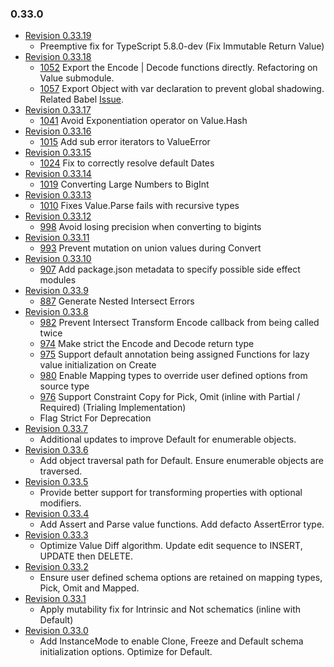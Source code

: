 ### 0.33.0
- [Revision 0.33.19](https://github.com/sinclairzx81/typebox/pull/1061)
  - Preemptive fix for TypeScript 5.8.0-dev (Fix Immutable Return Value)
- [Revision 0.33.18](https://github.com/sinclairzx81/typebox/pull/1060)
  - [1052](https://github.com/sinclairzx81/typebox/pull/1052) Export the Encode | Decode functions directly. Refactoring on Value submodule.
  - [1057](https://github.com/sinclairzx81/typebox/pull/1057) Export Object with var declaration to prevent global shadowing. Related Babel [Issue](https://github.com/babel/babel/issues/16943).
- [Revision 0.33.17](https://github.com/sinclairzx81/typebox/pull/1042)
  - [1041](https://github.com/sinclairzx81/typebox/issues/1041) Avoid Exponentiation operator on Value.Hash
- [Revision 0.33.16](https://github.com/sinclairzx81/typebox/pull/1015)
  - [1015](https://github.com/sinclairzx81/typebox/issues/1015) Add sub error iterators to ValueError
- [Revision 0.33.15](https://github.com/sinclairzx81/typebox/pull/1025)
  - [1024](https://github.com/sinclairzx81/typebox/issues/1024) Fix to correctly resolve default Dates
- [Revision 0.33.14](https://github.com/sinclairzx81/typebox/pull/1019)
  - [1019](https://github.com/sinclairzx81/typebox/pull/1019) Converting Large Numbers to BigInt
- [Revision 0.33.13](https://github.com/sinclairzx81/typebox/pull/1011)
  - [1010](https://github.com/sinclairzx81/typebox/pull/1011) Fixes Value.Parse fails with recursive types
- [Revision 0.33.12](https://github.com/sinclairzx81/typebox/pull/999) 
  - [998](https://github.com/sinclairzx81/typebox/issues/998) Avoid losing precision when converting to bigints
- [Revision 0.33.11](https://github.com/sinclairzx81/typebox/pull/994) 
  - [993](https://github.com/sinclairzx81/typebox/issues/993) Prevent mutation on union values during Convert
- [Revision 0.33.10](https://github.com/sinclairzx81/typebox/pull/991) 
  - [907](https://github.com/sinclairzx81/typebox/issues/907) Add package.json metadata to specify possible side effect modules
- [Revision 0.33.9](https://github.com/sinclairzx81/typebox/pull/984)
  - [887](https://github.com/sinclairzx81/typebox/issues/887) Generate Nested Intersect Errors
- [Revision 0.33.8](https://github.com/sinclairzx81/typebox/pull/983) 
  - [982](https://github.com/sinclairzx81/typebox/issues/982) Prevent Intersect Transform Encode callback from being called twice
  - [974](https://github.com/sinclairzx81/typebox/issues/974) Make strict the Encode and Decode return type
  - [975](https://github.com/sinclairzx81/typebox/issues/975) Support default annotation being assigned Functions for lazy value initialization on Create
  - [980](https://github.com/sinclairzx81/typebox/issues/980) Enable Mapping types to override user defined options from source type
  - [976](https://github.com/sinclairzx81/typebox/issues/976) Support Constraint Copy for Pick, Omit (inline with Partial / Required) (Trialing Implementation)
  - Flag Strict For Deprecation
- [Revision 0.33.7](https://github.com/sinclairzx81/typebox/pull/964) 
  - Additional updates to improve Default for enumerable objects.
- [Revision 0.33.6](https://github.com/sinclairzx81/typebox/pull/963) 
  - Add object traversal path for Default. Ensure enumerable objects are traversed.
- [Revision 0.33.5](https://github.com/sinclairzx81/typebox/pull/959) 
  - Provide better support for transforming properties with optional modifiers. 
- [Revision 0.33.4](https://github.com/sinclairzx81/typebox/pull/953) 
  - Add Assert and Parse value functions. Add defacto AssertError type.
- [Revision 0.33.3](https://github.com/sinclairzx81/typebox/pull/950) 
  - Optimize Value Diff algorithm. Update edit sequence to INSERT, UPDATE then DELETE.
- [Revision 0.33.2](https://github.com/sinclairzx81/typebox/pull/947) 
  - Ensure user defined schema options are retained on mapping types, Pick, Omit and Mapped.
- [Revision 0.33.1](https://github.com/sinclairzx81/typebox/pull/945) 
  - Apply mutability fix for Intrinsic and Not schematics (inline with Default)
- [Revision 0.33.0](https://github.com/sinclairzx81/typebox/pull/941) 
  - Add InstanceMode to enable Clone, Freeze and Default schema initialization options. Optimize for Default.

